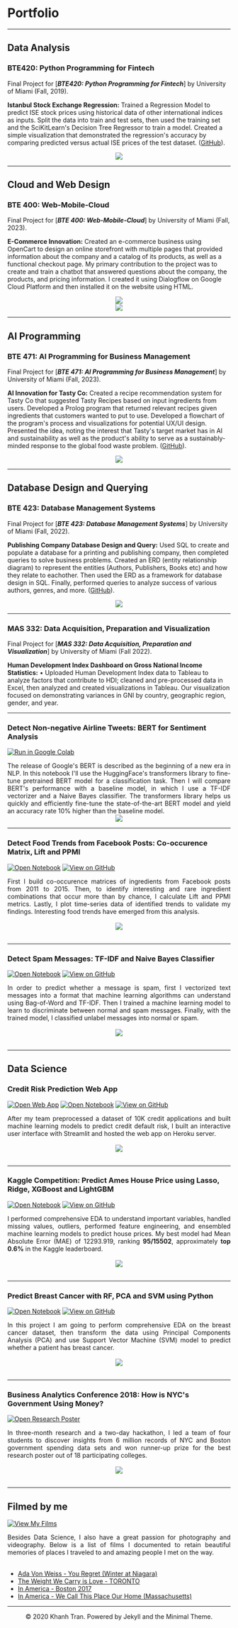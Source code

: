 # Portfolio
---
## Data Analysis

### BTE420: Python Programming for Fintech

Final Project for [***BTE420: Python Programming for Fintech***] by University of Miami (Fall, 2019).

**Istanbul Stock Exchange Regression:** Trained a Regression Model to predict ISE stock prices using historical data of other international indices as inputs. Split the data into train and test sets, then used the training set and the SciKitLearn's Decision Tree Regressor to train a model. Created a simple visualization that demonstrated the regression's accuracy by comparing predicted versus actual ISE prices of the test dataset.  ([GitHub](https://github.com/mikhalastepek/Istanbul-Stock-Exchange-Regression/blob/9eb411ce98719909cb44e708834aff1d285c1f58/final_project_bte420.ipynb)).


<center><img src="images/fintechgraph.png"/></center>

---
## Cloud and Web Design

### BTE 400: Web-Mobile-Cloud

Final Project for [***BTE 400: Web-Mobile-Cloud***] by University of Miami (Fall, 2023).

**E-Commerce Innovation:** Created an e-commerce business using OpenCart to design an online storefront with multiple pages that provided information about the company and a catalog of its products, as well as a functional checkout page. My primary contribution to the project was to create and train a chatbot that answered questions about the company, the products, and pricing information. I created it using Dialogflow on Google Cloud Platform and then installed it on the website using HTML.

<center><img src="images/Dflow1.png"/></center>
<center><img src="images/opencart.png"/></center>

---

## AI Programming

### BTE 471: AI Programming for Business Management

Final Project for [***BTE 471: AI Programming for Business Management***] by University of Miami (Fall, 2023).

**AI Innovation for Tasty Co:** Created a recipe recommendation system for Tasty Co that suggested Tasty Recipes based on input ingredients from users. Developed a Prolog program that returned relevant recipes given ingredients that customers wanted to put to use. Developed a flowchart of the program's process and visualizations for potential UX/UI design. Presented the idea, noting the interest that Tasty's target market has in AI and sustainability as well as the product's ability to serve as a sustainably-minded response to the global food waste problem. ([GitHub](https://github.com/mikhalastepek/Tasty-AI)).

<center><img src="images/foodviz.png"/></center>

---

## Database Design and Querying

### BTE 423: Database Management Systems

Final Project for [***BTE 423: Database Management Systems***] by University of Miami (Fall, 2022).

**Publishing Company Database Design and Query:** Used SQL to create and populate a database for a printing and publishing company, then completed queries to solve business problems. Created an ERD (entity relationship diagram) to represent the entities (Authors, Publishers, Books etc) and how they relate to eachother. Then used the ERD as a framework for database design in SQL. Finally, performed queries to analyze success of various authors, genres, and more. ([GitHub](https://github.com/chriskhanhtran/CS224n-NLP-Solutions/tree/master/assignments/)).


<center><img src="images/ERD.png"/></center>

---

### MAS 332: Data Acquisition, Preparation and Visualization

Final Project for [***MAS 332: Data Acquisition, Preparation and Visualization***] by University of Miami (Fall 2022).

**Human Development Index Dashboard on Gross National Income Statistics:** •	Uploaded Human Development Index data to Tableau to analyze factors that contribute to HDI; cleaned and pre-processed data in Excel, then analyzed and created visualizations in Tableau. Our visualization focused on demonstrating variances in GNI by country, geographic region, gender, and year.



---

### Detect Non-negative Airline Tweets: BERT for Sentiment Analysis

[![Run in Google Colab](https://img.shields.io/badge/Colab-Run_in_Google_Colab-blue?logo=Google&logoColor=FDBA18)](https://colab.research.google.com/drive/1f32gj5IYIyFipoINiC8P3DvKat-WWLUK)

<div style="text-align: justify">The release of Google's BERT is described as the beginning of a new era in NLP. In this notebook I'll use the HuggingFace's transformers library to fine-tune pretrained BERT model for a classification task. Then I will compare BERT's performance with a baseline model, in which I use a TF-IDF vectorizer and a Naive Bayes classifier. The transformers library helps us quickly and efficiently fine-tune the state-of-the-art BERT model and yield an accuracy rate 10% higher than the baseline model.</div>

<center><img src="images/BERT-classification.png"/></center>

---
### Detect Food Trends from Facebook Posts: Co-occurence Matrix, Lift and PPMI

[![Open Notebook](https://img.shields.io/badge/Jupyter-Open_Notebook-blue?logo=Jupyter)](projects/detect-food-trends-facebook.html)
[![View on GitHub](https://img.shields.io/badge/GitHub-View_on_GitHub-blue?logo=GitHub)](https://github.com/chriskhanhtran/facebook-detect-food-trends)

<div style="text-align: justify">First I build co-occurence matrices of ingredients from Facebook posts from 2011 to 2015. Then, to identify interesting and rare ingredient combinations that occur more than by chance, I calculate Lift and PPMI metrics. Lastly, I plot time-series data of identified trends to validate my findings. Interesting food trends have emerged from this analysis.</div>
<br>
<center><img src="images/fb-food-trends.png"></center>
<br>

---
### Detect Spam Messages: TF-IDF and Naive Bayes Classifier

[![Open Notebook](https://img.shields.io/badge/Jupyter-Open_Notebook-blue?logo=Jupyter)](projects/detect-spam-nlp.html)
[![View on GitHub](https://img.shields.io/badge/GitHub-View_on_GitHub-blue?logo=GitHub)](https://github.com/chriskhanhtran/detect-spam-messages-nlp/blob/master/detect-spam-nlp.ipynb)

<div style="text-align: justify">In order to predict whether a message is spam, first I vectorized text messages into a format that machine learning algorithms can understand using Bag-of-Word and TF-IDF. Then I trained a machine learning model to learn to discriminate between normal and spam messages. Finally, with the trained model, I classified unlabel messages into normal or spam.</div>
<br>
<center><img src="images/detect-spam-nlp.png"/></center>
<br>

---
## Data Science

### Credit Risk Prediction Web App

[![Open Web App](https://img.shields.io/badge/Heroku-Open_Web_App-blue?logo=Heroku)](http://credit-risk.herokuapp.com/)
[![Open Notebook](https://img.shields.io/badge/Jupyter-Open_Notebook-blue?logo=Jupyter)](https://github.com/chriskhanhtran/credit-risk-prediction/blob/master/documents/Notebook.ipynb)
[![View on GitHub](https://img.shields.io/badge/GitHub-View_on_GitHub-blue?logo=GitHub)](https://github.com/chriskhanhtran/credit-risk-prediction)

<div style="text-align: justify">After my team preprocessed a dataset of 10K credit applications and built machine learning models to predict credit default risk, I built an interactive user interface with Streamlit and hosted the web app on Heroku server.</div>
<br>
<center><img src="images/credit-risk-webapp.png"/></center>
<br>

---
### Kaggle Competition: Predict Ames House Price using Lasso, Ridge, XGBoost and LightGBM

[![Open Notebook](https://img.shields.io/badge/Jupyter-Open_Notebook-blue?logo=Jupyter)](projects/ames-house-price.html)
[![View on GitHub](https://img.shields.io/badge/GitHub-View_on_GitHub-blue?logo=GitHub)](https://github.com/chriskhanhtran/kaggle-house-price/blob/master/ames-house-price.ipynb)

<div style="text-align: justify">I performed comprehensive EDA to understand important variables, handled missing values, outliers, performed feature engineering, and ensembled machine learning models to predict house prices. My best model had Mean Absolute Error (MAE) of 12293.919, ranking <b>95/15502</b>, approximately <b>top 0.6%</b> in the Kaggle leaderboard.</div>
<br>
<center><img src="images/ames-house-price.jpg"/></center>
<br>

---
### Predict Breast Cancer with RF, PCA and SVM using Python

[![Open Notebook](https://img.shields.io/badge/Jupyter-Open_Notebook-blue?logo=Jupyter)](projects/breast-cancer.html)
[![View on GitHub](https://img.shields.io/badge/GitHub-View_on_GitHub-blue?logo=GitHub)](https://github.com/chriskhanhtran/predict-breast-cancer-with-rf-pca-svm/blob/master/breast-cancer.ipynb)

<div style="text-align: justify">In this project I am going to perform comprehensive EDA on the breast cancer dataset, then transform the data using Principal Components Analysis (PCA) and use Support Vector Machine (SVM) model to predict whether a patient has breast cancer.</div>
<br>
<center><img src="images/breast-cancer.png"/></center>
<br>

---
### Business Analytics Conference 2018: How is NYC's Government Using Money?

[![Open Research Poster](https://img.shields.io/badge/PDF-Open_Research_Poster-blue?logo=adobe-acrobat-reader&logoColor=white)](pdf/bac2018.pdf)

<div style="text-align: justify">In three-month research and a two-day hackathon, I led a team of four students to discover insights from 6 million records of NYC and Boston government spending data sets and won runner-up prize for the best research poster out of 18 participating colleges.</div>
<br>
<center><img src="images/bac2018.JPG"/></center>
<br>

---
## Filmed by me

[![View My Films](https://img.shields.io/badge/YouTube-View_My_Films-grey?logo=youtube&labelColor=FF0000)](https://www.youtube.com/watch?v=vfZwdEWgUPE)

<div style="text-align: justify">Besides Data Science, I also have a great passion for photography and videography. Below is a list of films I documented to retain beautiful memories of places I traveled to and amazing people I met on the way.</div>
<br>

- [Ada Von Weiss - You Regret (Winter at Niagara)](https://www.youtube.com/watch?v=-5esqvmPnHI)
- [The Weight We Carry is Love - TORONTO](https://www.youtube.com/watch?v=vfZwdEWgUPE)
- [In America - Boston 2017](https://www.youtube.com/watch?v=YdXufiebgyc)
- [In America - We Call This Place Our Home (Massachusetts)](https://www.youtube.com/watch?v=jzfcM_iO0FU)

---
<center>© 2020 Khanh Tran. Powered by Jekyll and the Minimal Theme.</center>
